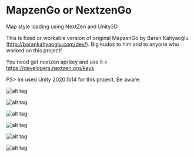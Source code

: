# MapzenGo or NextzenGo
Map style loading using NextZen and Unity3D

This is fixed or workable version of original MapzenGo by Baran Kahyaoğlu (http://barankahyaoglu.com/dev/). Big kudos to him and to anyone who worked on this project!

You need get nextzen api key and use it-> https://developers.nextzen.org/keys

PS> Im used Unity 2020.1b14 for this project. Be aware.

![alt tag](http://i.imgur.com/KoN8OoR.png)

![alt tag](http://i1.wp.com/barankahyaoglu.com/dev/wp-content/uploads/2016/08/Unity_2016-08-24_23-02-25.png)

![alt tag](http://i.imgur.com/fqAe6bR.png)

![alt tag](http://i.imgur.com/CrifFtC.png)

![alt tag](http://i.imgur.com/qowDCGr.png)

![alt tag](http://i.imgur.com/3KnZyaR.png)
